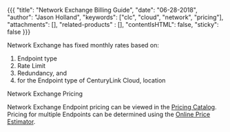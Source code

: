 {{{
  "title": "Network Exchange Billing Guide",
  "date": "06-28-2018",
  "author": "Jason Holland",
  "keywords": ["clc", "cloud", "network", "pricing"],
  "attachments": [],
  "related-products" : [],
  "contentIsHTML": false,
  "sticky": false
}}}

Network Exchange has fixed monthly rates based on:
1) Endpoint type
2) Rate Limit
3) Redundancy, and
4) for the Endpoint type of CenturyLink Cloud, location

Network Exchange Pricing

Network Exchange Endpoint pricing can be viewed in the [Pricing Catalog](https://www.ctl.io/pricing/). Pricing for multiple Endpoints can be determined using the [Online Price Estimator](https://www.ctl.io/estimator/).
